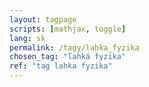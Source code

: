 ```yaml
---
layout: tagpage
scripts: [mathjax, toggle]
lang: sk
permalink: /tagy/lahka_fyzika
chosen_tag: "ľahká fyzika"
ref: "tag lahka fyzika"
---
```

